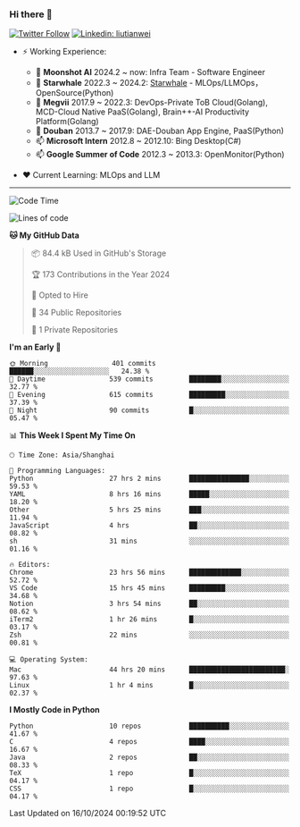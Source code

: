 ### Hi there 👋

[![Twitter Follow](https://img.shields.io/twitter/follow/tianweidut?style=social)](https://twitter.com/tianweidut)
[![Linkedin: liutianwei](https://img.shields.io/badge/-liutianwei-blue?style=flat-square&logo=Linkedin&logoColor=white&link=https://www.linkedin.com/in/liutianwei/)](https://www.linkedin.com/in/liutianwei/)

- ⚡ Working Experience:
  - 🔭 **Moonshot AI**  2024.2 ~ now: Infra Team - Software Engineer
  - 🌱 **Starwhale** 2022.3 ~ 2024.2: [Starwhale](https://github.com/star-whale/starwhale) - MLOps/LLMOps，OpenSource(Python)
  - 🌱 **Megvii** 2017.9 ~ 2022.3: DevOps-Private ToB Cloud(Golang), MCD-Cloud Native PaaS(Golang), Brain++-AI Productivity Platform(Golang)
  - 🌱 **Douban** 2013.7 ~ 2017.9: DAE-Douban App Engine, PaaS(Python)
  - 📫 **Microsoft Intern** 2012.8 ~ 2012.10: Bing Desktop(C#)
  - 📫 **Google Summer of Code** 2012.3 ~ 2013.3: OpenMonitor(Python)

- ❤️ Current Learning: MLOps and LLM

---
<!--START_SECTION:waka-->
![Code Time](http://img.shields.io/badge/Code%20Time-6%2C155%20hrs%2053%20mins-blue)

![Lines of code](https://img.shields.io/badge/From%20Hello%20World%20I%27ve%20Written-1.0%20million%20lines%20of%20code-blue)

**🐱 My GitHub Data** 

> 📦 84.4 kB Used in GitHub's Storage 
 > 
> 🏆 173 Contributions in the Year 2024
 > 
> 💼 Opted to Hire
 > 
> 📜 34 Public Repositories 
 > 
> 🔑 1 Private Repositories 
 > 
**I'm an Early 🐤** 

```text
🌞 Morning                401 commits         ██████░░░░░░░░░░░░░░░░░░░   24.38 % 
🌆 Daytime                539 commits         ████████░░░░░░░░░░░░░░░░░   32.77 % 
🌃 Evening                615 commits         █████████░░░░░░░░░░░░░░░░   37.39 % 
🌙 Night                  90 commits          █░░░░░░░░░░░░░░░░░░░░░░░░   05.47 % 
```


📊 **This Week I Spent My Time On** 

```text
🕑︎ Time Zone: Asia/Shanghai

💬 Programming Languages: 
Python                   27 hrs 2 mins       ███████████████░░░░░░░░░░   59.53 % 
YAML                     8 hrs 16 mins       █████░░░░░░░░░░░░░░░░░░░░   18.20 % 
Other                    5 hrs 25 mins       ███░░░░░░░░░░░░░░░░░░░░░░   11.94 % 
JavaScript               4 hrs               ██░░░░░░░░░░░░░░░░░░░░░░░   08.82 % 
sh                       31 mins             ░░░░░░░░░░░░░░░░░░░░░░░░░   01.16 % 

🔥 Editors: 
Chrome                   23 hrs 56 mins      █████████████░░░░░░░░░░░░   52.72 % 
VS Code                  15 hrs 45 mins      █████████░░░░░░░░░░░░░░░░   34.68 % 
Notion                   3 hrs 54 mins       ██░░░░░░░░░░░░░░░░░░░░░░░   08.62 % 
iTerm2                   1 hr 26 mins        █░░░░░░░░░░░░░░░░░░░░░░░░   03.17 % 
Zsh                      22 mins             ░░░░░░░░░░░░░░░░░░░░░░░░░   00.81 % 

💻 Operating System: 
Mac                      44 hrs 20 mins      ████████████████████████░   97.63 % 
Linux                    1 hr 4 mins         █░░░░░░░░░░░░░░░░░░░░░░░░   02.37 % 
```

**I Mostly Code in Python** 

```text
Python                   10 repos            ██████████░░░░░░░░░░░░░░░   41.67 % 
C                        4 repos             ████░░░░░░░░░░░░░░░░░░░░░   16.67 % 
Java                     2 repos             ██░░░░░░░░░░░░░░░░░░░░░░░   08.33 % 
TeX                      1 repo              █░░░░░░░░░░░░░░░░░░░░░░░░   04.17 % 
CSS                      1 repo              █░░░░░░░░░░░░░░░░░░░░░░░░   04.17 % 
```




 Last Updated on 16/10/2024 00:19:52 UTC
<!--END_SECTION:waka-->
